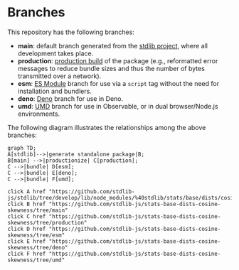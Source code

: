 <!--

@license Apache-2.0

Copyright (c) 2022 The Stdlib Authors.

Licensed under the Apache License, Version 2.0 (the "License");
you may not use this file except in compliance with the License.
You may obtain a copy of the License at

    http://www.apache.org/licenses/LICENSE-2.0

Unless required by applicable law or agreed to in writing, software
distributed under the License is distributed on an "AS IS" BASIS,
WITHOUT WARRANTIES OR CONDITIONS OF ANY KIND, either express or implied.
See the License for the specific language governing permissions and
limitations under the License.

-->

# Branches

This repository has the following branches:

-   **main**: default branch generated from the [stdlib project][stdlib-url], where all development takes place.
-   **production**: [production build][production-url] of the package (e.g., reformatted error messages to reduce bundle sizes and thus the number of bytes transmitted over a network).
-   **esm**: [ES Module][esm-url] branch for use via a `script` tag without the need for installation and bundlers.
-   **deno**: [Deno][deno-url] branch for use in Deno.
-   **umd**: [UMD][umd-url] branch for use in Observable, or in dual browser/Node.js environments.

The following diagram illustrates the relationships among the above branches:

```mermaid
graph TD;
A[stdlib]-->|generate standalone package|B;
B[main] -->|productionize| C[production];
C -->|bundle| D[esm];
C -->|bundle| E[deno];
C -->|bundle| F[umd];

click A href "https://github.com/stdlib-js/stdlib/tree/develop/lib/node_modules/%40stdlib/stats/base/dists/cosine/skewness"
click B href "https://github.com/stdlib-js/stats-base-dists-cosine-skewness/tree/main"
click C href "https://github.com/stdlib-js/stats-base-dists-cosine-skewness/tree/production"
click D href "https://github.com/stdlib-js/stats-base-dists-cosine-skewness/tree/esm"
click E href "https://github.com/stdlib-js/stats-base-dists-cosine-skewness/tree/deno"
click F href "https://github.com/stdlib-js/stats-base-dists-cosine-skewness/tree/umd"
```

[stdlib-url]: https://github.com/stdlib-js/stdlib/tree/develop/lib/node_modules/%40stdlib/stats/base/dists/cosine/skewness
[production-url]: https://github.com/stdlib-js/stats-base-dists-cosine-skewness/tree/production
[deno-url]: https://github.com/stdlib-js/stats-base-dists-cosine-skewness/tree/deno
[umd-url]: https://github.com/stdlib-js/stats-base-dists-cosine-skewness/tree/umd
[esm-url]: https://github.com/stdlib-js/stats-base-dists-cosine-skewness/tree/esm